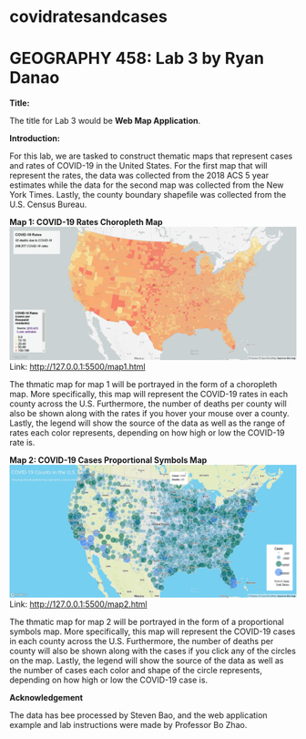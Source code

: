 # covidratesandcases
# GEOGRAPHY 458: Lab 3 by Ryan Danao

**Title:**

The title for Lab 3 would be **Web Map Application**. 

**Introduction:**

For this lab, we are tasked to construct thematic maps that represent cases and rates of COVID-19 in the United States. For the first map that will represent the rates, the data was collected from the 2018 ACS 5 year estimates while the data for the second map was collected from the New York Times. Lastly, the county boundary shapefile was collected from the U.S. Census Bureau. 

**Map 1: COVID-19 Rates Choropleth Map**
![map 1](/img/Map1.jpg)
Link: http://127.0.0.1:5500/map1.html

The thmatic map for map 1 will be portrayed in the form of a choropleth map. More specifically, this map will represent the COVID-19 rates in each county across the U.S. Furthermore, the number of deaths per county will also be shown along with the rates if you hover your mouse over a county. Lastly, the legend will show the source of the data as well as the range of rates each color represents, depending on how high or low the COVID-19 rate is.

**Map 2: COVID-19 Cases Proportional Symbols Map**
![map 2](/img/Map2.jpg)
Link: http://127.0.0.1:5500/map2.html

The thmatic map for map 2 will be portrayed in the form of a proportional symbols map. More specifically, this map will represent the COVID-19 cases in each county across the U.S. Furthermore, the number of deaths per county will also be shown along with the cases if you click any of the circles on the map. Lastly, the legend will show the source of the data as well as the number of cases each color and shape of the circle represents, depending on how high or low the COVID-19 case is.

**Acknowledgement**

The data has bee processed by Steven Bao, and the web application example and lab instructions were made by Professor Bo Zhao.

